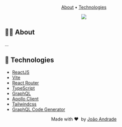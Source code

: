 

<p align="center">
  <a href="#-about">About</a> •
  <a href="#-technologies">Technologies</a>
</p>

<p align="center">
  <img src=".github/mockup.png">
</p>

## 👩‍💻 About

...

## 🚀 Technologies

- [ReactJS](https://reactjs.org/)
- [Vite](https://vitejs.dev/)
- [React Router](https://reactrouter.com/)
- [TypeScript](https://www.typescriptlang.org/)
- [GraphQL](https://graphql.org/)
- [Apollo Client](https://www.apollographql.com/docs/)
- [Tailwindcss](https://tailwindcss.com/)
- [GraphQL Code Generator](https://www.graphql-code-generator.com/)

<p align="center">
  Made with ❤&nbsp; by <a href="https://www.linkedin.com/in/jbandrade/">João Andrade</a>
</p>
